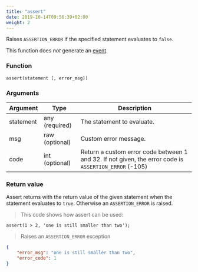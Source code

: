 ```yaml
---
title: "assert"
date: 2019-10-14T09:56:39+02:00
weight: 2
---
```


Raises `ASSERTION_ERROR` if the specified statement evaluates to `false`.

This function does *not* generate an [event](../../events).

### Function

`assert(statement [, error_msg])`

### Arguments

Argument | Type | Description
-------- | ---- | -----------
statement | any (required) | The statement to evaluate.
msg | raw (optional) | Custom error message.
code | int (optional) | Return a custom error code between 1 and 32. If not given, the error code is `ASSERTION_ERROR` (-105)

### Return value

Assert returns with the return value of the given statement when the statement evaluates to `true`. Otherwise
an `ASSERTION_ERROR` is raised.

> This code shows how assert can be used:

```thingsdb,should_err
assert(1 > 2, 'one is still smaller than two');
```

> Raises an `ASSERTION_ERROR` exception

```json
{
    "error_msg": "one is still smaller than two",
    "error_code": 1
}
```
